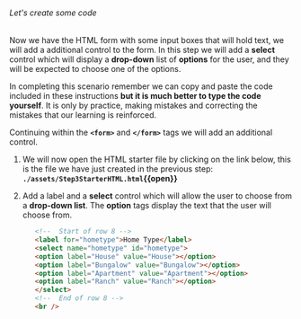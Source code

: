 ###### Let's create some code

Now we have the HTML form with some input boxes that will hold text, we will add a additional control to the form. In this step we will add a **select** control which will display a **drop-down** list of **options** for the user, and they will be expected to choose one of the options.

In completing this scenario remember we can copy and paste the code included in these instructions **but it is much better to type the code yourself**. It is only by practice, making mistakes and correcting the mistakes that our learning is reinforced.

Continuing within the **`<form>`** and **`</form>`** tags we will add an additional control.

1. We will now open the HTML starter file by clicking on the link below, this is the file we have just created in the previous step:
   **`./assets/Step3StarterHTML.html`{{open}}**
     &nbsp;

2. Add a label and a **select** control which will allow the user to choose from a **drop-down list**. The **option** tags display the text that the user will choose from.

   ```HTML
      <!--  Start of row 8 -->
      <label for="hometype">Home Type</label>
      <select name="hometype" id="hometype">
      <option label="House" value="House"></option>
      <option label="Bungalow" value="Bungalow"></option>
      <option label="Apartment" value="Apartment"></option>
      <option label="Ranch" value="Ranch"></option>
      </select>
      <!--  End of row 8 -->
      <br />
   ```
